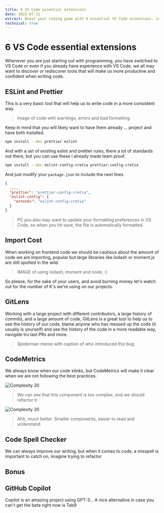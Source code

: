 ```yaml
---
title: 6 VS Code essential extensions
date: 2022-07-21
extract: Boost your coding game with 6 essential VS Code extensions, including GitHub Copilot or Tab9 as a bonus.
technical: true
---
```


# 6 VS Code essential extensions

Whenever you are just starting out with programming, you have switched to VS Code or even if you already have experience with VS Code, we all may want to discover or rediscover tools that will make us more productive and confident when writing code.

## ESLint and Prettier

This is a very basic tool that will help us to write code in a more consistent way.

> Image of code with warnings, errors and bad formatting

Keep in mind that you will likely want to have them already ... project and have both installed.

```bash
npm install --dev prettier eslint
```

And with a set of existing eslint and prettier rules, there a lot of standards out there, but you can use these I already made team proof.

```bash
npm install --dev eslint-config-cretia prettier-config-cretia
```

And just modify your `package.json` to include the next lines

```json
{
  ...,
  "prettier": "prettier-config-cretia",
  "eslint-config": {
    "extends": "eslint-config-cretia"
  }
}
```

> PS you also may want to update your formatting preferences in VS Code, so when you hit save, the file is automatically formatted.

## Import Cost

When working on frontend code we should be cautious about the amount of code we are importing, popular but large libraries like lodash or moment.js are still spotted in the wild.

> IMAGE of using lodash, moment and node, :(

So please, for the sake of your users, and avoid burning money let's watch out for the number of K's we're using on our projects.

## GitLens

Working with a large project with different contributors, a large history of commits, and a large amount of code, GitLens is a great tool to help us to see the history of our code, blame anyone who has messed up the code (it usually is yourself) and see the history of the code in a more readable way, navigate tru last PRs and more.

> Spiderman meme with caption of who introduced this bug.

## CodeMetrics

We always know when our code stinks, but CodeMetrics will make it clear when we are not following the best practices.

![Complexity 20](/images/complexity-20.png)

> We can see that this component is too complex, and we should refactor it.

![Complexity 20](/images/complexity-6.png)

> Ahh, much better. Smaller components, easier to read and understand.

## Code Spell Checker

We can always improve our writing, but when it comes to code, a misspell is important to catch on, imagine trying to refactor

## Bonus

## GitHub Copilot

Copilot is an amazing project using GPT-3…
A nice alternative in case you can't get the beta right now is Tab9
